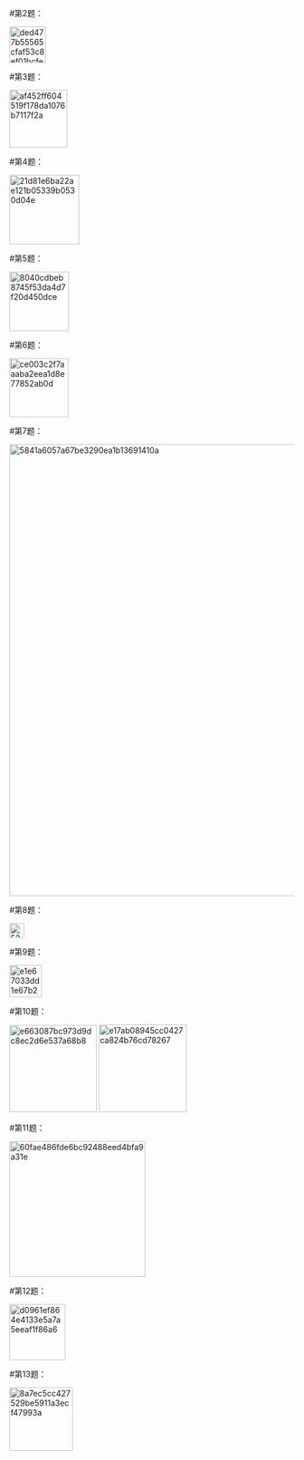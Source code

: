 #第2题：

<img width="64" alt="ded477b55565cfaf53c8ef01bcfea2d" src="https://github.com/litterqi/Introduction-to-data-science-and-engineering/assets/123362884/e1f9c5a6-f98d-4418-a035-760b87f1fa2e">

#第3题：

<img width="102" alt="af452ff604519f178da1076b7117f2a" src="https://github.com/litterqi/Introduction-to-data-science-and-engineering/assets/123362884/ea2ee746-4ecc-4129-a9e0-fdcfc6c87778">

#第4题：

<img width="123" alt="21d81e6ba22ae121b05339b0530d04e" src="https://github.com/litterqi/Introduction-to-data-science-and-engineering/assets/123362884/c8e3da17-17af-49a9-9941-525ee35f30d6">

#第5题：

<img width="105" alt="8040cdbeb8745f53da4d7f20d450dce" src="https://github.com/litterqi/Introduction-to-data-science-and-engineering/assets/123362884/dd526536-a486-4820-91ef-ce49c776c630">

#第6题：

<img width="104" alt="ce003c2f7aaaba2eea1d8e77852ab0d" src="https://github.com/litterqi/Introduction-to-data-science-and-engineering/assets/123362884/4fd769ca-ba0d-47de-8896-276ecaccdc70">

#第7题：

<img width="798" alt="5841a6057a67be3290ea1b13691410a" src="https://github.com/litterqi/Introduction-to-data-science-and-engineering/assets/123362884/5d33fff5-86d3-4bf8-bc34-9e7b3f467bf0">

#第8题：

<img width="26" alt="53fee9ffc39b8af6f939986d82e7a48" src="https://github.com/litterqi/Introduction-to-data-science-and-engineering/assets/123362884/a6d651fa-fa36-4eac-b1fa-a7bc37fdf3e7">

#第9题：

<img width="57" alt="e1e67033dd1e67b2dbf24cd66fdc40f" src="https://github.com/litterqi/Introduction-to-data-science-and-engineering/assets/123362884/e9c8ea88-07ac-4836-82dd-33f5dd9abaff">

#第10题：

<img width="154" alt="e663087bc973d9dc8ec2d6e537a68b8" src="https://github.com/litterqi/Introduction-to-data-science-and-engineering/assets/123362884/7cdf4e9d-374e-4707-849f-07613ae4d930">
<img width="155" alt="e17ab08945cc0427ca824b76cd78267" src="https://github.com/litterqi/Introduction-to-data-science-and-engineering/assets/123362884/0f5932c1-f65e-4a88-b169-70f8d77d703e">

#第11题：

<img width="240" alt="60fae486fde6bc92488eed4bfa9a31e" src="https://github.com/litterqi/Introduction-to-data-science-and-engineering/assets/123362884/c894f1c4-76d1-408c-8c76-1a1293d4ab2f">

#第12题：

<img width="99" alt="d0961ef864e4133e5a7a5eeaf1f86a6" src="https://github.com/litterqi/Introduction-to-data-science-and-engineering/assets/123362884/712a25db-5e52-4146-b950-cb38fe39eac6">

#第13题：

<img width="112" alt="8a7ec5cc427529be5911a3ecf47993a" src="https://github.com/litterqi/Introduction-to-data-science-and-engineering/assets/123362884/93506a95-3473-4e3d-996a-d23c5b7a4de8">
